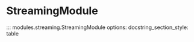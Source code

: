 # StreamingModule

::: modules.streaming.StreamingModule
    options:
      docstring_section_style: table